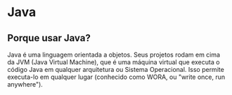 # Java

## Porque usar Java?

Java é uma linguagem orientada a objetos.
Seus projetos rodam em cima da JVM (Java Virtual Machine), que é uma máquina virtual que executa o código Java em qualquer arquitetura ou Sistema Operacional.
Isso permite executa-lo em qualquer lugar (conhecido como WORA, ou "write once, run anywhere").